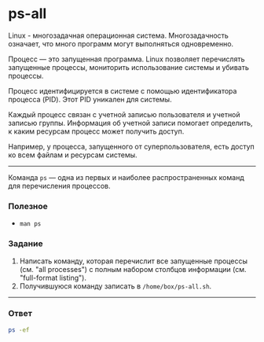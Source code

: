 # ps-all

Linux - многозадачная операционная система. Многозадачность означает, что много программ могут выполняться одновременно.

Процесс — это запущенная программа. Linux позволяет перечислять запущенные процессы, мониторить использование системы и убивать процессы.

Процесс идентифицируется в системе с помощью идентификатора процесса (PID). Этот PID уникален для системы.

Каждый процесс связан с учетной записью пользователя и учетной записью группы. Информация об учетной записи помогает определить, к каким ресурсам процесс может получить доступ.

Например, у процесса, запущенного от суперпользователя, есть доступ ко всем файлам и ресурсам системы.

---

Команда `ps` — одна из первых и наиболее распространенных команд для перечисления процессов.

### Полезное

- `man ps`

### Задание

1. Написать команду, которая перечислит все запущенные процессы (см. "all processes") с полным набором столбцов информации (см. "full-format listing").
2. Получившуюся команду записать в `/home/box/ps-all.sh`.

---

### Ответ

```bash
ps -ef
```
